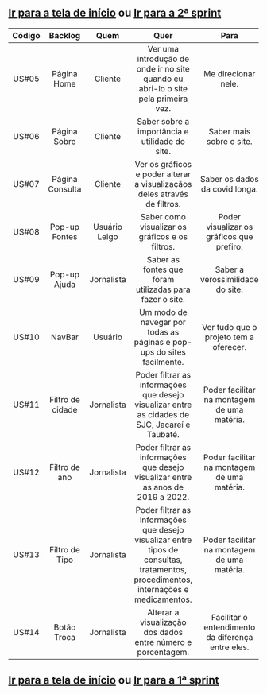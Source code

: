 
## [Ir para a tela de início](./../../README.md) ou [Ir para a 2ª sprint](./README_sprint.md)

| Código |      Backlog     |     Quem      |                                                                 Quer                                                                 |                       Para                        |
| :----: | :--------------: | :-----------: | :----------------------------------------------------------------------------------------------------------------------------------: | :-----------------------------------------------: |
| US#05  | Página Home      | Cliente       | Ver uma introdução de onde ir no site quando eu abri-lo o site pela primeira vez.                                                    | Me direcionar nele.                               |
| US#06  | Página Sobre     | Cliente       | Saber sobre a importância e utilidade do site.                                                                                        | Saber mais sobre o site.                          |
| US#07  | Página Consulta  | Cliente       | Ver os gráficos e poder alterar a visualizaçãos deles através de filtros.                                                            | Saber os dados da covid longa.                    |
| US#08  | Pop-up Fontes    | Usuário Leigo | Saber como visualizar os gráficos e os filtros.                                                                                      | Poder visualizar os gráficos que prefiro.         |
| US#09  | Pop-up Ajuda     | Jornalista    | Saber as fontes que foram utilizadas para fazer o site.                                                                              | Saber a verossimilidade do site.                  |
| US#10  | NavBar           | Usuário       | Um modo de navegar por todas as páginas e pop-ups do sites facilmente.                                                               | Ver tudo que o projeto tem a oferecer.            |
| US#11  | Filtro de cidade | Jornalista    | Poder filtrar as informações que desejo visualizar entre as cidades de SJC, Jacareí e Taubaté.                                       | Poder facilitar na montagem de uma matéria.       |
| US#12  | Filtro de ano    | Jornalista    | Poder filtrar as informações que desejo visualizar entre as anos de 2019 a 2022.                                                     | Poder facilitar na montagem de uma matéria.       |
| US#13  | Filtro de Tipo   | Jornalista    | Poder filtrar as informações que desejo visualizar entre tipos de consultas, tratamentos, procedimentos, internações e medicamentos. | Poder facilitar na montagem de uma matéria.       |
| US#14  | Botão Troca      | Jornalista    | Alterar a visualização dos dados entre número e porcentagem.                                                                         | Facilitar o entendimento da diferença entre eles. |

## [Ir para a tela de início](./../../../README.md) ou [Ir para a 1ª sprint](./README_sprint1.md)